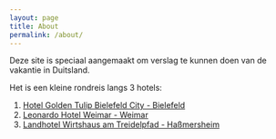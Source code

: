 ```yaml
---
layout: page
title: About
permalink: /about/
---
```


Deze site is speciaal aangemaakt om verslag te kunnen doen van de vakantie in Duitsland.

Het is een kleine rondreis langs 3 hotels:
1.  [Hotel Golden Tulip Bielefeld City - Bielefeld](https://bielefeld-city.goldentulip.com/nl-nl)
2. [Leonardo Hotel Weimar - Weimar](https://www.leonardo-hotels.nl/leonardo-hotel-weimar)
3. [Landhotel Wirtshaus am Treidelpfad -  Haßmersheim]([https://www.wirtshaus-am-treidelpfad.de/) 
